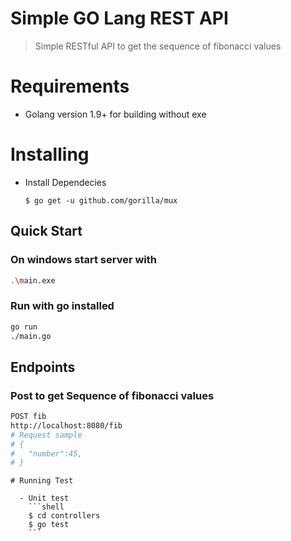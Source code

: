 # Simple GO Lang REST API

> Simple RESTful API to get the sequence of fibonacci values

# Requirements

  - Golang version 1.9+ for building without exe

# Installing

  - Install Dependecies
    ```shell
    $ go get -u github.com/gorilla/mux
    ```

## Quick Start
### On windows start server with 
``` bash
.\main.exe
```

### Run with go installed
``` bash
go run
./main.go
```

## Endpoints

### Post to get Sequence of fibonacci values
``` bash
POST fib
http://localhost:8080/fib
# Request sample
# {
#   "number":45,
# }
```

```
# Running Test

  - Unit test
    ```shell
    $ cd controllers
    $ go test
    ```
